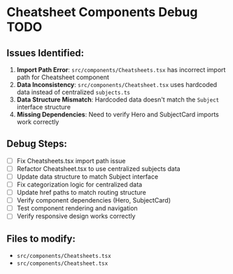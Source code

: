 # Cheatsheet Components Debug TODO

## Issues Identified:
1. **Import Path Error**: `src/components/Cheatsheets.tsx` has incorrect import path for Cheatsheet component
2. **Data Inconsistency**: `src/components/Cheatsheet.tsx` uses hardcoded data instead of centralized `subjects.ts`
3. **Data Structure Mismatch**: Hardcoded data doesn't match the `Subject` interface structure
4. **Missing Dependencies**: Need to verify Hero and SubjectCard imports work correctly

## Debug Steps:
- [ ] Fix Cheatsheets.tsx import path issue
- [ ] Refactor Cheatsheet.tsx to use centralized subjects data
- [ ] Update data structure to match Subject interface
- [ ] Fix categorization logic for centralized data
- [ ] Update href paths to match routing structure
- [ ] Verify component dependencies (Hero, SubjectCard)
- [ ] Test component rendering and navigation
- [ ] Verify responsive design works correctly

## Files to modify:
- `src/components/Cheatsheets.tsx`
- `src/components/Cheatsheet.tsx`
